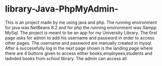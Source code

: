 # library-Java-PhpMyAdmin-

This is an project made by me using java and php.
The running environment for java was NetBeans 8.2 and for php the running environment was Xampp MySql.
The project is meant to be an app for my University Library.
The first page asks for admin to add his username and password in order to access other pages.
The username and password are manually created in mysql.
After a successfully log in the next page shown is the landing page where there are 4 buttons given to access either books,employees,students and ladnded books from school library.
The admin can access all 
